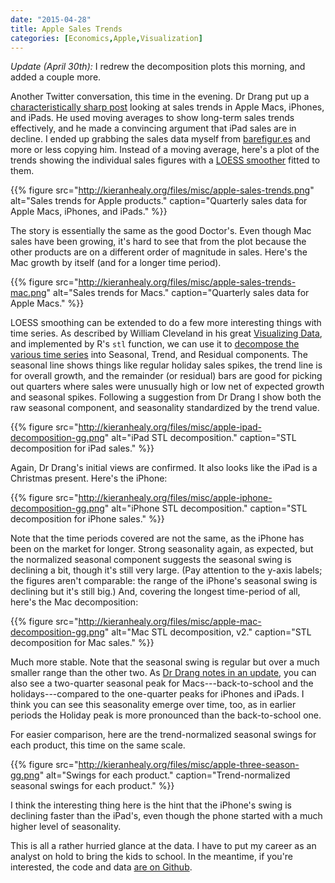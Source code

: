 ```yaml
---
date: "2015-04-28"
title: Apple Sales Trends
categories: [Economics,Apple,Visualization]
---
```


_Update (April 30th):_ I redrew the decomposition plots this morning, and added a couple more.

Another Twitter conversation, this time in the evening. Dr Drang put up a [characteristically sharp post](http://leancrew.com/all-this/2015/04/moving-averages-and-the-ipad/) looking at sales trends in Apple Macs, iPhones, and iPads. He used moving averages to show long-term sales trends effectively, and he made a convincing argument that iPad sales are in decline. I ended up grabbing the sales data myself from [barefigur.es](https://barefigur.es) and more or less copying him. Instead of a moving average, here's a plot of the trends showing the individual sales figures with a [LOESS smoother](http://en.wikipedia.org/wiki/Local_regression) fitted to them. 

{{% figure src="http://kieranhealy.org/files/misc/apple-sales-trends.png" alt="Sales trends for Apple products." caption="Quarterly sales data for Apple Macs, iPhones, and iPads." %}}

The story is essentially the same as the good Doctor's. Even though Mac sales have been growing, it's hard to see that from the plot because the other products are on a different order of magnitude in sales. Here's the Mac growth by itself (and for a longer time period).

{{% figure src="http://kieranhealy.org/files/misc/apple-sales-trends-mac.png" alt="Sales trends for Macs." caption="Quarterly sales data for Apple Macs." %}}

LOESS smoothing can be extended to do a few more interesting things with time series. As described by William Cleveland in his great [Visualizing Data](http://www.stat.purdue.edu/~wsc/visualizing.html), and implemented by R's `stl` function, we can use it to [decompose the various time series](https://stat.ethz.ch/R-manual/R-devel/library/stats/html/stl.html) into Seasonal, Trend, and Residual components. The seasonal line shows things like regular holiday sales spikes, the trend line is for overall growth, and the remainder (or residual) bars are good for picking out quarters where sales were unusually high or low net of expected growth and seasonal spikes. Following a suggestion from Dr Drang I show both the raw seasonal component, and seasonality standardized by the trend value.


{{% figure src="http://kieranhealy.org/files/misc/apple-ipad-decomposition-gg.png" alt="iPad STL decomposition." caption="STL decomposition for iPad sales." %}}

Again, Dr Drang's initial views are confirmed. It also looks like the iPad is a Christmas present. Here's the iPhone:

{{% figure src="http://kieranhealy.org/files/misc/apple-iphone-decomposition-gg.png" alt="iPhone STL decomposition." caption="STL decomposition for iPhone sales." %}}

Note that the time periods covered are not the same, as the iPhone has been on the market for longer. Strong seasonality again, as expected, but the normalized seasonal component suggests the seasonal swing is declining a bit, though it's still very large. (Pay attention to the y-axis labels; the figures aren't comparable: the range of the iPhone's seasonal swing is declining but it's still big.) And, covering the longest time-period of all, here's the Mac decomposition:

{{% figure src="http://kieranhealy.org/files/misc/apple-mac-decomposition-gg.png" alt="Mac STL decomposition, v2." caption="STL decomposition for Mac sales." %}}

Much more stable. Note that the seasonal swing is regular but over a much smaller range than the other two. As [Dr Drang notes in an update](http://leancrew.com/all-this/), you can also see a two-quarter seasonal peak for Macs---back-to-school and the holidays---compared to the one-quarter peaks for iPhones and iPads. I think you can see this seasonality emerge over time, too, as in earlier periods the Holiday peak is more pronounced than the back-to-school one.

For easier comparison, here are the trend-normalized seasonal swings for each product, this time on the same scale.

{{% figure src="http://kieranhealy.org/files/misc/apple-three-season-gg.png" alt="Swings for each product." caption="Trend-normalized seasonal swings for each product." %}}

I think the interesting thing here is the hint that the iPhone's swing is declining faster than the iPad's, even though the phone started with a much higher level of seasonality.

This is all a rather hurried glance at the data. I have to put my career as an analyst on hold to bring the kids to school. In the meantime, if you're interested, the code and data [are on Github](https://github.com/kjhealy/apple/blob/master/apple.r).




